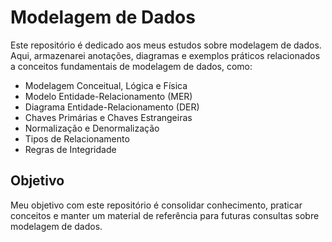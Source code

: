 # Modelagem de Dados

Este repositório é dedicado aos meus estudos sobre modelagem de dados. Aqui, armazenarei anotações, diagramas e exemplos práticos relacionados a conceitos fundamentais de modelagem de dados, como:

- Modelagem Conceitual, Lógica e Física
- Modelo Entidade-Relacionamento (MER)
- Diagrama Entidade-Relacionamento (DER)
- Chaves Primárias e Chaves Estrangeiras
- Normalização e Denormalização
- Tipos de Relacionamento
- Regras de Integridade

## Objetivo
Meu objetivo com este repositório é consolidar conhecimento, praticar conceitos e manter um material de referência para futuras consultas sobre modelagem de dados.
